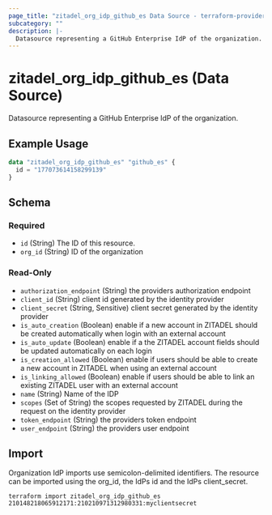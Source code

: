 ```yaml
---
page_title: "zitadel_org_idp_github_es Data Source - terraform-provider-zitadel"
subcategory: ""
description: |-
  Datasource representing a GitHub Enterprise IdP of the organization.
---
```


# zitadel_org_idp_github_es (Data Source)

Datasource representing a GitHub Enterprise IdP of the organization.

## Example Usage

```terraform
data "zitadel_org_idp_github_es" "github_es" {
  id = "177073614158299139"
}
```

<!-- schema generated by tfplugindocs -->
## Schema

### Required

- `id` (String) The ID of this resource.
- `org_id` (String) ID of the organization

### Read-Only

- `authorization_endpoint` (String) the providers authorization endpoint
- `client_id` (String) client id generated by the identity provider
- `client_secret` (String, Sensitive) client secret generated by the identity provider
- `is_auto_creation` (Boolean) enable if a new account in ZITADEL should be created automatically when login with an external account
- `is_auto_update` (Boolean) enable if a the ZITADEL account fields should be updated automatically on each login
- `is_creation_allowed` (Boolean) enable if users should be able to create a new account in ZITADEL when using an external account
- `is_linking_allowed` (Boolean) enable if users should be able to link an existing ZITADEL user with an external account
- `name` (String) Name of the IDP
- `scopes` (Set of String) the scopes requested by ZITADEL during the request on the identity provider
- `token_endpoint` (String) the providers token endpoint
- `user_endpoint` (String) the providers user endpoint

## Import

Organization IdP imports use semicolon-delimited identifiers. The resource can be imported using the org_id, the IdPs id and the IdPs client_secret.

```
terraform import zitadel_org_idp_github_es 210148218065912171:210210971312980331:myclientsecret
```
